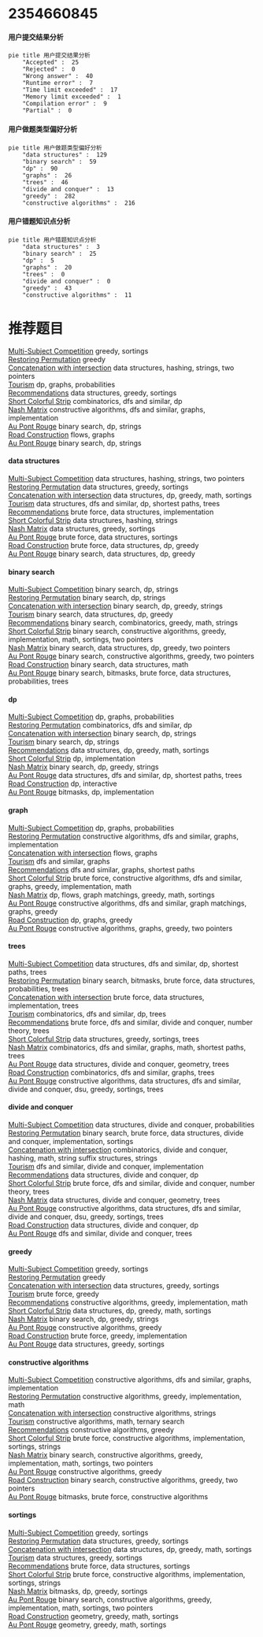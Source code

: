# 2354660845
<!-- tabs:start -->
#### **用户提交结果分析**

```mermaid
pie title 用户提交结果分析
    "Accepted" :  25
    "Rejected" :  0
    "Wrong answer" :  40
    "Runtime error" :  7
    "Time limit exceeded" :  17
    "Memory limit exceeded" :  1
    "Compilation error" :  9
    "Partial" :  0
```
#### **用户做题类型偏好分析**

```mermaid
pie title 用户做题类型偏好分析
    "data structures" :  129
    "binary search" :  59
    "dp" :  90
    "graphs" :  26
    "trees" :  46
    "divide and conquer" :  13
    "greedy" :  282
    "constructive algorithms" :  216
```
#### **用户错题知识点分析**

```mermaid
pie title 用户错题知识点分析
    "data structures" :  3
    "binary search" :  25
    "dp" :  5
    "graphs" :  20
    "trees" :  0
    "divide and conquer" :  0
    "greedy" :  43
    "constructive algorithms" :  11
```
<!-- tabs:end -->
# 推荐题目
[Multi-Subject Competition](http://codeforces.com/problemset/problem/1082/C)		greedy,
                        sortings		  
[Restoring Permutation](http://codeforces.com/problemset/problem/1315/C)		greedy		  
[Concatenation with intersection](http://codeforces.com/problemset/problem/1313/E)		data structures,
                        hashing,
                        strings,
                        two pointers		  
[Tourism](https://codeforces.com/contest/1314/problem/D)		dp,
                        graphs,
                        probabilities		  
[Recommendations](https://codeforces.com/contest/1315/problem/D)		data structures,
                        greedy,
                        sortings		  
[Short Colorful Strip](http://codeforces.com/problemset/problem/1178/F1)		combinatorics,
                        dfs and similar,
                        dp		  
[Nash Matrix](http://codeforces.com/problemset/problem/1316/D)		constructive algorithms,
                        dfs and similar,
                        graphs,
                        implementation		  
[Au Pont Rouge](https://codeforces.com/contest/1315/problem/F)		binary search,
                        dp,
                        strings		  
[Road Construction](http://codeforces.com/problemset/problem/1252/L)		flows,
                        graphs		  
[Au Pont Rouge](https://codeforces.com/contest/1314/problem/C)		binary search,
                        dp,
                        strings		  
<!-- tabs:start -->
#### **data structures**
[Multi-Subject Competition](http://codeforces.com/problemset/problem/1313/E)		data structures,
                        hashing,
                        strings,
                        two pointers		  
[Restoring Permutation](https://codeforces.com/contest/1315/problem/D)		data structures,
                        greedy,
                        sortings		  
[Concatenation with intersection](http://codeforces.com/problemset/problem/1320/A)		data structures,
                        dp,
                        greedy,
                        math,
                        sortings		  
[Tourism](http://codeforces.com/problemset/problem/1320/E)		data structures,
                        dfs and similar,
                        dp,
                        shortest paths,
                        trees		  
[Recommendations](http://codeforces.com/problemset/problem/1200/A)		brute force,
                        data structures,
                        implementation		  
[Short Colorful Strip](http://codeforces.com/problemset/problem/1320/D)		data structures,
                        hashing,
                        strings		  
[Nash Matrix](https://codeforces.com/contest/1314/problem/A)		data structures,
                        greedy,
                        sortings		  
[Au Pont Rouge](http://codeforces.com/problemset/problem/1320/C)		brute force,
                        data structures,
                        sortings		  
[Road Construction](http://codeforces.com/problemset/problem/1313/C1)		brute force,
                        data structures,
                        dp,
                        greedy		  
[Au Pont Rouge](https://codeforces.com/contest/1314/problem/E)		binary search,
                        data structures,
                        dp,
                        greedy		  
#### **binary search**
[Multi-Subject Competition](https://codeforces.com/contest/1315/problem/F)		binary search,
                        dp,
                        strings		  
[Restoring Permutation](https://codeforces.com/contest/1314/problem/C)		binary search,
                        dp,
                        strings		  
[Concatenation with intersection](http://codeforces.com/problemset/problem/1315/B)		binary search,
                        dp,
                        greedy,
                        strings		  
[Tourism](https://codeforces.com/contest/1314/problem/E)		binary search,
                        data structures,
                        dp,
                        greedy		  
[Recommendations](http://codeforces.com/problemset/problem/1301/C)		binary search,
                        combinatorics,
                        greedy,
                        math,
                        strings		  
[Short Colorful Strip](http://codeforces.com/problemset/problem/1158/A)		binary search,
                        constructive algorithms,
                        greedy,
                        implementation,
                        math,
                        sortings,
                        two pointers		  
[Nash Matrix](http://codeforces.com/problemset/problem/1492/C)		binary search,
                        data structures,
                        dp,
                        greedy,
                        two pointers		  
[Au Pont Rouge](http://codeforces.com/problemset/problem/1463/D)		binary search,
                        constructive algorithms,
                        greedy,
                        two pointers		  
[Road Construction](http://codeforces.com/problemset/problem/1490/G)		binary search,
                        data structures,
                        math		  
[Au Pont Rouge](http://codeforces.com/problemset/problem/1479/D)		binary search,
                        bitmasks,
                        brute force,
                        data structures,
                        probabilities,
                        trees		  
#### **dp**
[Multi-Subject Competition](https://codeforces.com/contest/1314/problem/D)		dp,
                        graphs,
                        probabilities		  
[Restoring Permutation](http://codeforces.com/problemset/problem/1178/F1)		combinatorics,
                        dfs and similar,
                        dp		  
[Concatenation with intersection](https://codeforces.com/contest/1315/problem/F)		binary search,
                        dp,
                        strings		  
[Tourism](https://codeforces.com/contest/1314/problem/C)		binary search,
                        dp,
                        strings		  
[Recommendations](http://codeforces.com/problemset/problem/1320/A)		data structures,
                        dp,
                        greedy,
                        math,
                        sortings		  
[Short Colorful Strip](https://codeforces.com/contest/1314/problem/B)		dp,
                        implementation		  
[Nash Matrix](http://codeforces.com/problemset/problem/1315/B)		binary search,
                        dp,
                        greedy,
                        strings		  
[Au Pont Rouge](http://codeforces.com/problemset/problem/1320/E)		data structures,
                        dfs and similar,
                        dp,
                        shortest paths,
                        trees		  
[Road Construction](http://codeforces.com/problemset/problem/1028/G)		dp,
                        interactive		  
[Au Pont Rouge](http://codeforces.com/problemset/problem/1313/D)		bitmasks,
                        dp,
                        implementation		  
#### **graph**
[Multi-Subject Competition](https://codeforces.com/contest/1314/problem/D)		dp,
                        graphs,
                        probabilities		  
[Restoring Permutation](http://codeforces.com/problemset/problem/1316/D)		constructive algorithms,
                        dfs and similar,
                        graphs,
                        implementation		  
[Concatenation with intersection](http://codeforces.com/problemset/problem/1252/L)		flows,
                        graphs		  
[Tourism](http://codeforces.com/problemset/problem/131/D)		dfs and similar,
                        graphs		  
[Recommendations](http://codeforces.com/problemset/problem/1320/B)		dfs and similar,
                        graphs,
                        shortest paths		  
[Short Colorful Strip](http://codeforces.com/problemset/problem/1487/C)		brute force,
                        constructive algorithms,
                        dfs and similar,
                        graphs,
                        greedy,
                        implementation,
                        math		  
[Nash Matrix](http://codeforces.com/problemset/problem/1437/C)		dp,
                        flows,
                        graph matchings,
                        greedy,
                        math,
                        sortings		  
[Au Pont Rouge](http://codeforces.com/problemset/problem/1470/D)		constructive algorithms,
                        dfs and similar,
                        graph matchings,
                        graphs,
                        greedy		  
[Road Construction](http://codeforces.com/problemset/problem/1476/C)		dp,
                        graphs,
                        greedy		  
[Au Pont Rouge](http://codeforces.com/problemset/problem/1304/D)		constructive algorithms,
                        graphs,
                        greedy,
                        two pointers		  
#### **trees**
[Multi-Subject Competition](http://codeforces.com/problemset/problem/1320/E)		data structures,
                        dfs and similar,
                        dp,
                        shortest paths,
                        trees		  
[Restoring Permutation](http://codeforces.com/problemset/problem/1479/D)		binary search,
                        bitmasks,
                        brute force,
                        data structures,
                        probabilities,
                        trees		  
[Concatenation with intersection](http://codeforces.com/problemset/problem/1511/C)		brute force,
                        data structures,
                        implementation,
                        trees		  
[Tourism](http://codeforces.com/problemset/problem/1499/F)		combinatorics,
                        dfs and similar,
                        dp,
                        trees		  
[Recommendations](http://codeforces.com/problemset/problem/1491/E)		brute force,
                        dfs and similar,
                        divide and conquer,
                        number theory,
                        trees		  
[Short Colorful Strip](http://codeforces.com/problemset/problem/1466/D)		data structures,
                        greedy,
                        sortings,
                        trees		  
[Nash Matrix](http://codeforces.com/problemset/problem/1495/D)		combinatorics,
                        dfs and similar,
                        graphs,
                        math,
                        shortest paths,
                        trees		  
[Au Pont Rouge](http://codeforces.com/problemset/problem/1303/G)		data structures,
                        divide and conquer,
                        geometry,
                        trees		  
[Road Construction](http://codeforces.com/problemset/problem/1454/E)		combinatorics,
                        dfs and similar,
                        graphs,
                        trees		  
[Au Pont Rouge](http://codeforces.com/problemset/problem/1494/D)		constructive algorithms,
                        data structures,
                        dfs and similar,
                        divide and conquer,
                        dsu,
                        greedy,
                        sortings,
                        trees		  
#### **divide and conquer**
[Multi-Subject Competition](http://codeforces.com/problemset/problem/1316/F)		data structures,
                        divide and conquer,
                        probabilities		  
[Restoring Permutation](http://codeforces.com/problemset/problem/1461/D)		binary search,
                        brute force,
                        data structures,
                        divide and conquer,
                        implementation,
                        sortings		  
[Concatenation with intersection](http://codeforces.com/problemset/problem/1466/G)		combinatorics,
                        divide and conquer,
                        hashing,
                        math,
                        string suffix structures,
                        strings		  
[Tourism](http://codeforces.com/problemset/problem/1490/D)		dfs and similar,
                        divide and conquer,
                        implementation		  
[Recommendations](https://codeforces.com/contest/1483/problem/C)		data structures,
                        divide and conquer,
                        dp		  
[Short Colorful Strip](http://codeforces.com/problemset/problem/1491/E)		brute force,
                        dfs and similar,
                        divide and conquer,
                        number theory,
                        trees		  
[Nash Matrix](http://codeforces.com/problemset/problem/1303/G)		data structures,
                        divide and conquer,
                        geometry,
                        trees		  
[Au Pont Rouge](http://codeforces.com/problemset/problem/1494/D)		constructive algorithms,
                        data structures,
                        dfs and similar,
                        divide and conquer,
                        dsu,
                        greedy,
                        sortings,
                        trees		  
[Road Construction](http://codeforces.com/problemset/problem/1482/E)		data structures,
                        divide and conquer,
                        dp		  
[Au Pont Rouge](http://codeforces.com/problemset/problem/566/C)		dfs and similar,
                        divide and conquer,
                        trees		  
#### **greedy**
[Multi-Subject Competition](http://codeforces.com/problemset/problem/1082/C)		greedy,
                        sortings		  
[Restoring Permutation](http://codeforces.com/problemset/problem/1315/C)		greedy		  
[Concatenation with intersection](https://codeforces.com/contest/1315/problem/D)		data structures,
                        greedy,
                        sortings		  
[Tourism](http://codeforces.com/problemset/problem/1118/D1)		brute force,
                        greedy		  
[Recommendations](http://codeforces.com/problemset/problem/1313/B)		constructive algorithms,
                        greedy,
                        implementation,
                        math		  
[Short Colorful Strip](http://codeforces.com/problemset/problem/1320/A)		data structures,
                        dp,
                        greedy,
                        math,
                        sortings		  
[Nash Matrix](http://codeforces.com/problemset/problem/1315/B)		binary search,
                        dp,
                        greedy,
                        strings		  
[Au Pont Rouge](http://codeforces.com/problemset/problem/1017/C)		constructive algorithms,
                        greedy		  
[Road Construction](http://codeforces.com/problemset/problem/1313/A)		brute force,
                        greedy,
                        implementation		  
[Au Pont Rouge](https://codeforces.com/contest/1314/problem/A)		data structures,
                        greedy,
                        sortings		  
#### **constructive algorithms**
[Multi-Subject Competition](http://codeforces.com/problemset/problem/1316/D)		constructive algorithms,
                        dfs and similar,
                        graphs,
                        implementation		  
[Restoring Permutation](http://codeforces.com/problemset/problem/1313/B)		constructive algorithms,
                        greedy,
                        implementation,
                        math		  
[Concatenation with intersection](http://codeforces.com/problemset/problem/1012/D)		constructive algorithms,
                        strings		  
[Tourism](http://codeforces.com/problemset/problem/1316/C)		constructive algorithms,
                        math,
                        ternary search		  
[Recommendations](http://codeforces.com/problemset/problem/1017/C)		constructive algorithms,
                        greedy		  
[Short Colorful Strip](http://codeforces.com/problemset/problem/1316/B)		brute force,
                        constructive algorithms,
                        implementation,
                        sortings,
                        strings		  
[Nash Matrix](http://codeforces.com/problemset/problem/1158/A)		binary search,
                        constructive algorithms,
                        greedy,
                        implementation,
                        math,
                        sortings,
                        two pointers		  
[Au Pont Rouge](http://codeforces.com/problemset/problem/1493/A)		constructive algorithms,
                        greedy		  
[Road Construction](http://codeforces.com/problemset/problem/1463/D)		binary search,
                        constructive algorithms,
                        greedy,
                        two pointers		  
[Au Pont Rouge](https://codeforces.com/contest/1456/problem/B)		bitmasks,
                        brute force,
                        constructive algorithms		  
#### **sortings**
[Multi-Subject Competition](http://codeforces.com/problemset/problem/1082/C)		greedy,
                        sortings		  
[Restoring Permutation](https://codeforces.com/contest/1315/problem/D)		data structures,
                        greedy,
                        sortings		  
[Concatenation with intersection](http://codeforces.com/problemset/problem/1320/A)		data structures,
                        dp,
                        greedy,
                        math,
                        sortings		  
[Tourism](https://codeforces.com/contest/1314/problem/A)		data structures,
                        greedy,
                        sortings		  
[Recommendations](http://codeforces.com/problemset/problem/1320/C)		brute force,
                        data structures,
                        sortings		  
[Short Colorful Strip](http://codeforces.com/problemset/problem/1316/B)		brute force,
                        constructive algorithms,
                        implementation,
                        sortings,
                        strings		  
[Nash Matrix](http://codeforces.com/problemset/problem/1316/E)		bitmasks,
                        dp,
                        greedy,
                        sortings		  
[Au Pont Rouge](http://codeforces.com/problemset/problem/1158/A)		binary search,
                        constructive algorithms,
                        greedy,
                        implementation,
                        math,
                        sortings,
                        two pointers		  
[Road Construction](https://codeforces.com/contest/1496/problem/C)		geometry,
                        greedy,
                        math,
                        sortings		  
[Au Pont Rouge](http://codeforces.com/problemset/problem/1495/A)		geometry,
                        greedy,
                        math,
                        sortings		  
<!-- tabs:end -->
